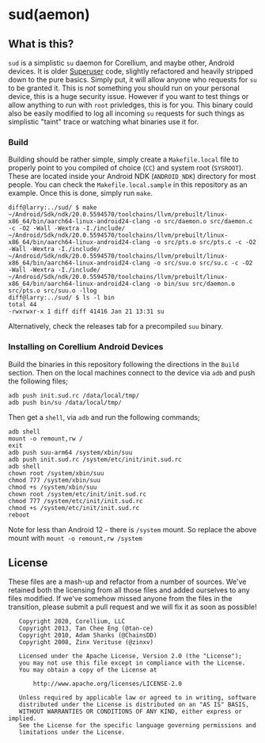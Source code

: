 # sud(aemon)

## What is this?

`sud` is a simplistic `su` daemon for Corellium, and maybe other, Android devices. It is older [Superuser](https://github.com/koush/Superuser) code, slightly refactored and heavily stripped down to the pure basics. Simply put, it will allow anyone who requests for `su` to be granted it. This is *not* something you should run on your personal device, this is a huge security issue. However if you want to test things or allow anything to run with `root` privledges, this is for you. This binary could also be easily modified to log all incoming `su` requests for such things as simplistic "taint" trace or watching what binaries use it for.

### Build

Building should be rather simple, simply create a `Makefile.local` file to properly point to you compiled of choice (`CC`) and system root (`SYSROOT`). These are located inside your Android NDK (`ANDROID_NDK`) directory for most people. You can check the `Makefile.local.sample` in this repository as an example. Once this is done, simply run `make`.

```
diff@larry:../sud/ $ make
~/Android/Sdk/ndk/20.0.5594570/toolchains/llvm/prebuilt/linux-x86_64/bin/aarch64-linux-android24-clang -o src/daemon.o src/daemon.c -c -O2 -Wall -Wextra -I./include/ 
~/Android/Sdk/ndk/20.0.5594570/toolchains/llvm/prebuilt/linux-x86_64/bin/aarch64-linux-android24-clang -o src/pts.o src/pts.c -c -O2 -Wall -Wextra -I./include/ 
~/Android/Sdk/ndk/20.0.5594570/toolchains/llvm/prebuilt/linux-x86_64/bin/aarch64-linux-android24-clang -o src/suu.o src/su.c -c -O2 -Wall -Wextra -I./include/ 
~/Android/Sdk/ndk/20.0.5594570/toolchains/llvm/prebuilt/linux-x86_64/bin/aarch64-linux-android24-clang -o bin/suu src/daemon.o src/pts.o src/suu.o -llog 
diff@larry:../sud/ $ ls -l bin 
total 44
-rwxrwxr-x 1 diff diff 41416 Jan 21 13:31 su
```

Alternatively, check the releases tab for a precompiled `suu` binary.

### Installing on Corellium Android Devices

Build the binaries in this repository following the directions in the `Build` section. Then on
the local machines connect to the device via `adb` and push the following files;

```
adb push init.sud.rc /data/local/tmp/
adb push bin/su /data/local/tmp/
```

Then get a `shell`, via `adb` and run the following commands;

```
adb shell
mount -o remount,rw /
exit
adb push suu-arm64 /system/xbin/suu
adb push init.sud.rc /system/etc/init/init.sud.rc
adb shell
chown root /system/xbin/suu
chmod 777 /system/xbin/suu
chmod +s /system/xbin/suu
chown root /system/etc/init/init.sud.rc
chmod 777 /system/etc/init/init.sud.rc
chmod +s /system/etc/init/init.sud.rc
reboot
```

Note for less than Android 12 - there is `/system` mount. So replace the above mount with `mount -o remount,rw /system`

## License

These files are a mash-up and refactor from a number of sources. We've retained both the
licensing from all those files and added ourselves to any files modified. If we've somehow
missed anyone from the files in the transition, please submit a pull request and we will
fix it as soon as possible!

```
   Copyright 2020, Corellium, LLC
   Copyright 2013, Tan Chee Eng (@tan-ce)
   Copyright 2010, Adam Shanks (@ChainsDD)
   Copyright 2008, Zinx Verituse (@zinxv)
  
   Licensed under the Apache License, Version 2.0 (the "License");
   you may not use this file except in compliance with the License.
   You may obtain a copy of the License at
  
       http://www.apache.org/licenses/LICENSE-2.0
  
   Unless required by applicable law or agreed to in writing, software
   distributed under the License is distributed on an "AS IS" BASIS,
   WITHOUT WARRANTIES OR CONDITIONS OF ANY KIND, either express or implied.
   See the License for the specific language governing permissions and
   limitations under the License.
```
